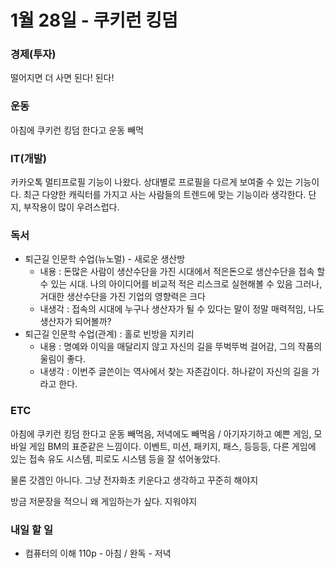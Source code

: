 # 1월 28일 - 쿠키런 킹덤

### 경제\(투자\)

떨어지면 더 사면 된다! 된다!

### 운동

  아침에 쿠키런 킹덤 한다고 운동 빼먹

### IT\(개발\)

카카오톡 멀티프로필 기능이 나왔다. 상대별로 프로필을 다르게 보여줄 수 있는 기능이다. 최근 다양한 캐릭터를 가지고 사는 사람들의 트렌드에 맞는 기능이라 생각한다. 단지, 부작용이 많이 우려스럽다. 

### 독서

* 퇴근길 인문학 수업\(뉴노멀\) - 새로운 생산방
  * 내용 : 돈많은 사람이 생산수단을 가진 시대에서 적은돈으로 생산수단을 접속 할 수 있는 시대. 나의 아이디어를 비교적 적은 리스크로 실현해볼 수 있음 그러나, 거대한 생산수단을 가진 기업의 영향력은 크다   
  * 내생각 :  접속의 시대에 누구나 생산자가 될 수 있다는 말이 정말 매력적임, 나도 생산자가 되어볼까?  
* 퇴근길 인문학 수업\(관계\) : 홀로 빈방을 지키리  
  * 내용 : 명예와 이익을 매달리지 않고 자신의 길을 뚜벅뚜벅 걸어감, 그의 작품의 울림이 좋다.
  * 내생각 : 이번주 글쓴이는 역사에서 찾는 자존감이다. 하나같이 자신의 길을 가라고 한다.  

### ETC

아침에 쿠키런 킹덤 한다고 운동 빼먹음, 저녁에도 빼먹음 / 아기자기하고 예쁜 게임, 모바일 게임 BM의 표준같은 느낌이다. 이벤트, 미션, 패키지, 패스, 등등등, 다른 게임에 있는 접속 유도 시스템, 피로도 시스템 등을 잘 섞어놓았다.  

물론 갓겜인 아니다. 그냥 전자화초 키운다고 생각하고 꾸준히 해야지  

방금 저문장을 적으니 왜 게임하는가 싶다. 지워야지   

### 내일 할 일

* 컴퓨터의 이해 110p - 아침 / 완독 - 저녁

